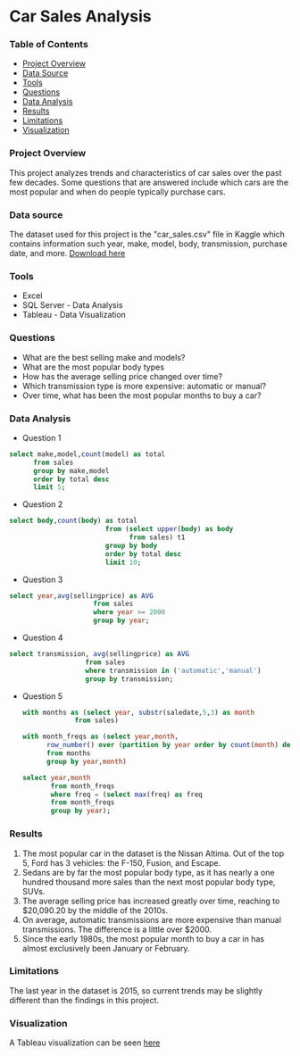 # Car Sales Analysis

### Table of Contents

- [Project Overview](#project-overview)
- [Data Source](#data-source)
- [Tools](#tools)
- [Questions](#questions)
- [Data Analysis](#data-analysis)
- [Results](#results)
- [Limitations](#limitations)
- [Visualization](#visualization)

### Project Overview

This project analyzes trends and characteristics of car sales over the past few decades. Some questions that are answered include which cars are the most popular and when do people typically purchase cars.

### Data source

The dataset used for this project is the "car_sales.csv" file in Kaggle which contains information such year, make, model, body, transmission, purchase date, and more.
[Download here](https://www.kaggle.com/datasets/syedanwarafridi/vehicle-sales-data)
### Tools

- Excel
- SQL Server - Data Analysis
- Tableau - Data Visualization

### Questions

- What are the best selling make and models?
- What are the most popular body types
- How has the average selling price changed over time?
- Which transmission type is more expensive: automatic or manual?
- Over time, what has been the most popular months to buy a car?

### Data Analysis

- Question 1

```sql
select make,model,count(model) as total
      from sales
      group by make,model
      order by total desc
      limit 5;
```
- Question 2

```sql
select body,count(body) as total
                        from (select upper(body) as body
                              from sales) t1
                        group by body
                        order by total desc
                        limit 10;
```

- Question 3

```sql
select year,avg(sellingprice) as AVG
                     from sales
                     where year >= 2000
                     group by year;
```

- Question 4

```sql
select transmission, avg(sellingprice) as AVG
                   from sales
                   where transmission in ('automatic','manual')
                   group by transmission;
```

- Question 5

  ```sql
  with months as (select year, substr(saledate,5,3) as month
               from sales)

  with month_freqs as (select year,month, 
        row_number() over (partition by year order by count(month) desc) freq
        from months
        group by year,month)

  select year,month
         from month_freqs
         where freq = (select max(freq) as freq
         from month_freqs
         group by year);

### Results

1. The most popular car in the dataset is the Nissan Altima. Out of the top 5, Ford has 3 vehicles: the F-150, Fusion, and Escape.
2. Sedans are by far the most popular body type, as it has nearly a one hundred thousand more sales than the next most popular body type, SUVs.
3. The average selling price has increased greatly over time, reaching to $20,090.20 by the middle of the 2010s.
4. On average, automatic transmissions are more expensive than manual transmissions. The difference is a little over $2000.
5. Since the early 1980s, the most popular month to buy a car in has almost exclusively been January or February.

### Limitations

The last year in the dataset is 2015, so current trends may be slightly different than the findings in this project.

### Visualization

A Tableau visualization can be seen [here](https://public.tableau.com/app/profile/mason.bates/viz/CarSales_17159278687760/Dashboard1)


 

